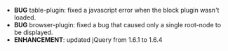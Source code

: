 - **BUG** table-plugin: fixed a javascript error when the block plugin wasn't loaded.
- **BUG** browser-plugin: fixed a bug that caused only a single root-node to be displayed.
- **ENHANCEMENT**: updated jQuery from 1.6.1 to 1.6.4
